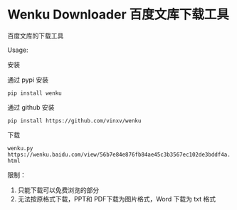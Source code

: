 # Wenku Downloader 百度文库下载工具

百度文库的下载工具

Usage:

安装

通过 pypi 安装

`pip install wenku`

通过 github 安装

`pip install https://github.com/vinxv/wenku`

下载

`wenku.py https://wenku.baidu.com/view/56b7e84e876fb84ae45c3b3567ec102de3bddf4a.html`

限制：

1. 只能下载可以免费浏览的部分
2. 无法按原格式下载，PPT和 PDF下载为图片格式，Word 下载为 txt 格式
